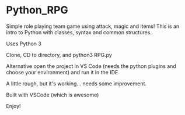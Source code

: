 # Python_RPG
Simple role playing team game using attack, magic and items! This is an intro to Python with classes, syntax and common structures.

Uses Python 3

Clone, CD to directory, and python3 RPG.py

Alternative open the project in VS Code (needs the python plugins and choose your environment) and run it in the IDE

A little rough, but it's working... needs some improvement.

Built with VSCode (which is awesome)

Enjoy!
